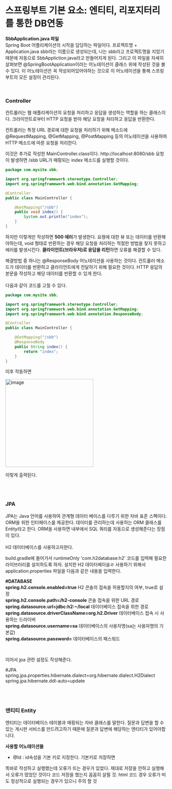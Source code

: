 <h1>스프링부트 기본 요소: 엔티티, 리포지터리를 통한 DB연동</h1>

**SbbApplication.java 파일** <br>
Spring Boot 어플리케이션의 시작을 담당하는 파일이다.
프로젝트명 + Application.java sbb라는 이름으로 생성되는데, 나는 sbb라고 프로젝트명을 지었기 때문에 자동으로 SbbAppliction.java라고 만들어지게 된다.
그리고 이 파일을 자세히 살펴보면 @SpringBootApplication이라는 어노테이션이 클래스 위에 작성된 것을 볼 수 있다.
이 어노테이션은 꼭 작성되어있어야하는 것으로 이 어노테이션을 통해 스프링부트의 모든 설정이 관리된다.

<br>

<h3>Controller</h3>
컨트롤러는 웹 애플리케이션의 요청을 처리하고 응답을 생성하는 역할을 하는 클래스이다.
크라이언트로부터 HTTP 요청을 받아 해당 요청을 처리하고 응답을 반환한다.

컨트롤러는 특정 URL 경로에 대한 요청을 처리하기 위해 메소드에 @RequestMapping, @GetMapping, @PostMapping 등의 어노테이션을 사용하여 HTTP 메소드에 따른 요청을 처리한다.

이것은 추가로 작성한 MainController.class이다.
http://localhost:8080/sbb 요청이 발생하면 /sbb URL가 매핑되는 index 메소드를 실행할 것이다.

```java
package com.mysite.sbb;

import org.springframework.stereotype.Controller;
import org.springframework.web.bind.annotation.GetMapping;

@Controller
public class MainController {

    @GetMapping("/sbb")
    public void index() {
        System.out.println("index");
    }
}
```

하지만 이렇게만 작성하면 **500 에러**가 발생한다.
요쳥에 대한 뷰 또는 데이터를 반환해야하는데, void 형태로 반환하는 경우 해당 요청을 처리하는 적절한 방법을 찾지 못하고 에러를 발생시킨다.
**클라이언트(브라우저)로 응답을 리턴**하면 오류를 해결할 수 있다.

해결방법 중 하나는 @ResponseBody 어노테이션을 사용하는 것이다.
컨트롤러 메소드가 데이터를 반환하고 클라이언트에게 전달하기 위해 필요한 것이다.
HTTP 응답의 본문을 작성하고 해당 데이터를 반환할 수 있게 한다.
<br><br>
다음과 같이 코드를 고칠 수 있다.

```java
package com.mysite.sbb;

import org.springframework.stereotype.Controller;
import org.springframework.web.bind.annotation.GetMapping;
import org.springframework.web.bind.annotation.ResponseBody;

@Controller
public class MainController {

    @GetMapping("/sbb")
    @ResponseBody
    public String index() {
        return "index";
    }
}
```

이후 작동하면

<img width="274" alt="image" src="https://github.com/orieasy1/2023-2-WebStudy-backend/assets/129071350/8caa086e-a274-4870-8e09-2a39860d75b1">

이렇게 출력된다.

<br><br>

<h3>JPA</h3>
JPA는 Java 언어를 사용하여 관계형 데이터 베이스를 다루기 위한 자바 표준 스펙이다.
ORM을 위한 인터페이스를 제공한다.
데이터를 관리하는데 사용하는 ORM 클래스를 Entity라고 한다.
ORM을 사용하면 내부에서 SQL 쿼리를 자동으로 생성해준다는 장점이 있다.
<br><br>
H2 데이터베이스를 사용하고자한다.

build.gradle에 들어가서 runtimeOnly 'com.h2database:h2' 코드를 입력해 필요한 라이브러리를 설치하도록 하자.
설치한 H2 데이터베이슬ㄹ 사용하기 위해서 application.properties 파일을 다음과 같은 내용을 입력한다.
<br>

**#DATABASE** <br>
**spring.h2.console.enabled=true**    H2 콘솔의 접속을 허용할지의 여부, true로 설정 <br>
**spring.h2.console.path=/h2-console**    콘솔 접속을 위한 URL 경로 <br>
**spring.datasource.url=jdbc:h2:~/local**    데이터베이스 접속을 위한 경로 <br>
**spring.datasource.driverClassName=org.h2.Driver** 데이터베이스 접속 시 사용하는 드라이버 <br>
**spring.datasource.username=sa**  데이터베이스의 사용자명(sa는 사용자명의 기본값) <br>
**spring.datasource.password=**    데이터베이스의 패스워드<br>

<br>

이어서 jpa 관련 설정도 작성해준다.

#JPA <br>
spring.jpa.properties.hibernate.dialect=org.hibernate.dialect.H2Dialect <br>
spring.jpa.hibernate.ddl-auto=update <br>

<br><br>

<h3>엔티티 Entity</h3>
엔티티는 데이터베이스 테이블과 매핑되는 자바 클래스를 말한다.
질문과 답변을 할 수 있는 게시판 서비스를 만드려고하기 때문에 질문과 답변에 해당하는 엔티티가 있어야합니다.

**사용할 어노테이션들** <br>
 * @Id : id속성을 기본 키로 지정한다. 기본키로 저장하면 


똑바로 작성하고 실행했는데 오류가 뜨는 경우가 있었다.
제대로 저장을 안하고 실행해서 오류가 떴었던 것이다 코드 저장을 했는지 꼼꼼히 살필 것.
html 코드 경우 오류가 떠도 정상적으로 실행되는 경우가 있으니 주의 할 것

